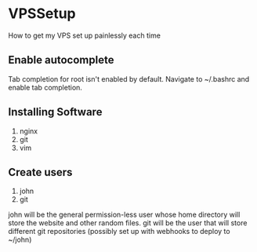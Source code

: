 # VPSSetup
How to get my VPS set up painlessly each time

## Enable autocomplete
Tab completion for root isn't enabled by default. Navigate to ~/.bashrc and enable tab completion.

## Installing Software
1. nginx
1. git
1. vim

## Create users
1. john
1. git

john will be the general permission-less user whose home directory will store the website and other random files.
git will be the user that will store different git repositories (possibly set up with webhooks to deploy to ~/john)
